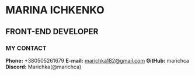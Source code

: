# MARINA ICHKENKO

## FRONT-END DEVELOPER

### MY CONTACT

**Phone:** +380505261679
**E-mail:** marichka182@gmail.com
**GitHub:** marichca
**Discord:** Marichka(@marichca)